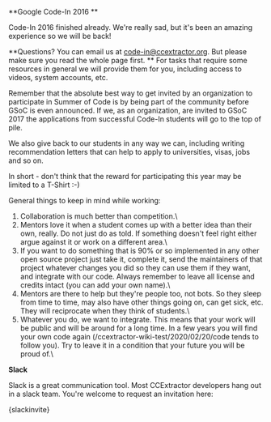 
**Google Code-In 2016
**

Code-In 2016 finished already. We're really sad, but it's been an amazing experience so we will be back!


**Questions? You can email us at code-in@ccextractor.org. But please make sure you read the whole page first.
**
For tasks that require some resources in general we will provide them for you, including access to videos, system accounts, etc.

Remember that the absolute best way to get invited by an organization to participate in Summer of Code is by being part of the community before GSoC is even announced. If we, as an organization, are invited to GSoC 2017 the applications from successful Code-In students will go to the top of pile.

We also give back to our students in any way we can, including writing recommendation letters that can help to apply to universities, visas, jobs and so on. 

In short - don't think that the reward for participating this year may be limited to a T-Shirt :-)

General things to keep in mind while working:  

1) Collaboration is much better than competition.\\
2) Mentors love it when a student comes up with a better idea than their own, really. Do not just do as told. If something doesn't feel right either argue against it or work on a different area.\\
3) If you want to do something that is 90% or so implemented in any other open source project just take it, complete it, send the maintainers of that project whatever changes you did so they can use them if they want, and integrate with our code. Always remember to leave all license and credits intact (you can add your own name).\\
4) Mentors are there to help but they're people too, not bots. So they sleep from time to time, may also have other things going on, can get sick, etc. They will reciprocate when they think of students.\\
5) Whatever you do, we want to integrate. This means that your work will be public and will be around for a long time. In a few years you will find your own code again (/ccextractor-wiki-test/2020/02/20/code tends to follow you). Try to leave it in a condition that your future you will be proud of.\\

**Slack**

Slack is a great communication tool. Most CCExtractor developers hang out in a slack team. You're welcome to request an invitation here: 

{slackinvite}


